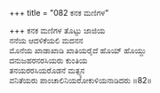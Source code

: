 +++
title = "082 ಕನಕ ಮಣಿಗಳ"

+++
ಕನಕ ಮಣಿಗಳ ತೊಟ್ಟು ಜಾಜಿಯ  
ನನೆಯ ಆದಳಿಕೆಯಲಿ ಮದನನ   
ಮೊನೆಯ ಖಾಡಾಖಾಡಿ ಖಾತಿಯರೈದೆ ಹೊಯ್ ಹೊಯ್ದು  
ದನುಜಹರನರಸಿಯರು ಕುಂತಿಯ  
ತನಯರರಸಿಯರೊಡನೆ ಮತ್ಸ್ಯನ  
ವನಿತೆಯರು ಪಾಂಚಾಲಿನಿಯರೋಕುಳಿಯನಾಡಿದರು     ॥82॥